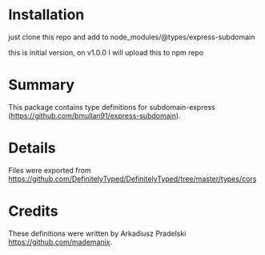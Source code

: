 # Installation
just clone this repo and add to node_modules/@types/express-subdomain

this is initial version, on v1.0.0 I will upload this to npm repo

# Summary
This package contains type definitions for subdomain-express (https://github.com/bmullan91/express-subdomain).

# Details
Files were exported from https://github.com/DefinitelyTyped/DefinitelyTyped/tree/master/types/cors

# Credits
These definitions were written by Arkadiusz Pradelski <https://github.com/mademanix>.
